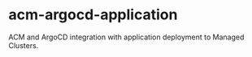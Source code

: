 # acm-argocd-application
ACM and ArgoCD integration with application deployment to Managed Clusters.
